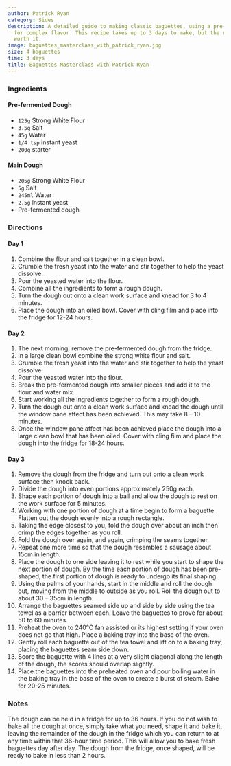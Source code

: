 ```yaml
---
author: Patrick Ryan
category: Sides
description: A detailed guide to making classic baguettes, using a pre-fermented dough
  for complex flavor. This recipe takes up to 3 days to make, but the results are
  worth it.
image: baguettes_masterclass_with_patrick_ryan.jpg
size: 4 baguettes
time: 3 days
title: Baguettes Masterclass with Patrick Ryan
---
```

### Ingredients

#### Pre-fermented Dough

* `125g` Strong White Flour
* `3.5g` Salt
* `45g` Water
* `1/4 tsp` instant yeast
* `200g` starter

#### Main Dough

* `205g` Strong White Flour
* `5g` Salt
* `245ml` Water
* `2.5g` instant yeast
* Pre-fermented dough

### Directions

#### Day 1

1. Combine the flour and salt together in a clean bowl.
2. Crumble the fresh yeast into the water and stir together to help the yeast dissolve.
3. Pour the yeasted water into the flour.
4. Combine all the ingredients to form a rough dough.
5. Turn the dough out onto a clean work surface and knead for 3 to 4 minutes.
6. Place the dough into an oiled bowl. Cover with cling film and place into the fridge for 12-24 hours.

#### Day 2

1. The next morning, remove the pre-fermented dough from the fridge.
2. In a large clean bowl combine the strong white flour and salt.
3. Crumble the fresh yeast into the water and stir together to help the yeast dissolve.
4. Pour the yeasted water into the flour.
5. Break the pre-fermented dough into smaller pieces and add it to the flour and water mix.
6. Start working all the ingredients together to form a rough dough.
7. Turn the dough out onto a clean work surface and knead the dough until the window pane affect has been achieved. This may take 8 – 10 minutes.
8. Once the window pane affect has been achieved place the dough into a large clean bowl that has been oiled. Cover with cling film and place the dough into the fridge for 18-24 hours.

#### Day 3

1. Remove the dough from the fridge and turn out onto a clean work surface then knock back.
2. Divide the dough into even portions approximately 250g each.
3. Shape each portion of dough into a ball and allow the dough to rest on the work surface for 5 minutes.
4. Working with one portion of dough at a time begin to form a baguette. Flatten out the dough evenly into a rough rectangle.
5. Taking the edge closest to you, fold the dough over about an inch then crimp the edges together as you roll. 
6. Fold the dough over again, and again, crimping the seams together.
7. Repeat one more time so that the dough resembles a sausage about 15cm in length.
8. Place the dough to one side leaving it to rest while you start to shape the next portion of dough. By the time each portion of dough has been pre-shaped, the first portion of dough is ready to undergo its final shaping.
9. Using the palms of your hands, start in the middle and roll the dough out, moving from the middle to outside as you roll. Roll the dough out to about 30 – 35cm in length. 
10. Arrange the baguettes seamed side up and side by side using the tea towel as a barrier between each. Leave the baguettes to prove for about 50 to 60 minutes.
11. Preheat the oven to 240°C fan assisted or its highest setting if your oven does not go that high. Place a baking tray into the base of the oven. 
12. Gently roll each baguette out of the tea towel and lift on to a baking tray, placing the baguettes seam side down.
13. Score the baguette with 4 lines at a very slight diagonal along the length of the dough, the scores should overlap slightly.
14. Place the baguettes into the preheated oven and pour boiling water in the baking tray in the base of the oven to create a burst of steam. Bake for 20-25 minutes. 

### Notes

The dough can be held in a fridge for up to 36 hours. If you do not wish to bake all the dough at once, simply take what you need, shape it and bake it, leaving the remainder of the dough in the fridge which you can return to at any time within that 36-hour time period. This will allow you to bake fresh baguettes day after day. The dough from the fridge, once shaped, will be ready to bake in less than 2 hours.